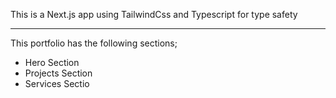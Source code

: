 This is a Next.js app using TailwindCss and Typescript for type safety

---
This portfolio has the following sections;

- Hero Section
- Projects Section
- Services Sectio
